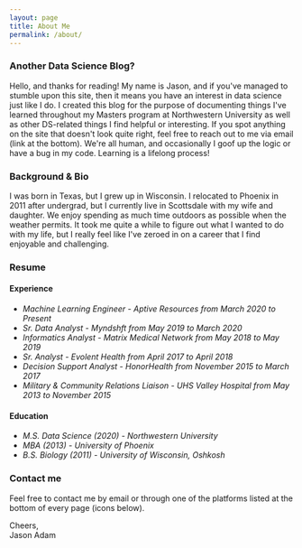 ```yaml
---
layout: page
title: About Me
permalink: /about/
---
```

### Another Data Science Blog?

Hello, and thanks for reading! My name is Jason, and if you've managed to stumble upon this site, then it means you have an interest in data science just like I do. I created this blog for the purpose of documenting things I've learned throughout my Masters program at Northwestern University as well as other DS-related things I find helpful or interesting. If you spot anything on the site that doesn't look quite right, feel free to reach out to me via email (link at the bottom). We're all human, and occasionally I goof up the logic or have a bug in my code. Learning is a lifelong process! 

### Background & Bio

I was born in Texas, but I grew up in Wisconsin. I relocated to Phoenix in 2011 after undergrad, but I currently live in Scottsdale with my wife and daughter. We enjoy spending as much time outdoors as possible when the weather permits. It took me quite a while to figure out what I wanted to do with my life, but I really feel like I've zeroed in on a career that I find enjoyable and challenging.  

### Resume  
#### Experience  
* *Machine Learning Engineer - Aptive Resources from March 2020 to Present*  
* *Sr. Data Analyst - Myndshft from May 2019 to March 2020*  
* *Informatics Analyst - Matrix Medical Network from May 2018 to May 2019*  
* *Sr. Analyst - Evolent Health from April 2017 to April 2018*  
* *Decision Support Analyst - HonorHealth from November 2015 to March 2017*  
* *Military & Community Relations Liaison - UHS Valley Hospital from May 2013 to November 2015*  

#### Education  
* *M.S. Data Science (2020) - Northwestern University*  
* *MBA (2013) - University of Phoenix*  
* *B.S. Biology (2011) - University of Wisconsin, Oshkosh*

### Contact me

Feel free to contact me by email or through one of the platforms listed at the bottom of every page (icons below).

Cheers,  
Jason Adam
